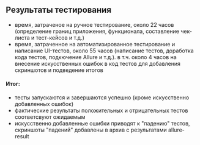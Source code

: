 ## Результаты тестирования
- время, затраченое на ручное тестирование, около 22 часов (определение границ приложения, функционала, составление чек-листа и тест-кейсов и т.д.)
- время, затраченное на автоматизированное тестирование и написание UI-тестов, около 55 часов (написание тестов, доработка кода тестов, подкючение Allure и т.д.).
в т.ч. около 4 часов на внесение искусственных ошибок в код тестов для добавления скриншотов и подведение итогов

#### Итог:
- тесты запускаются и завершаются успешно (кроме искусственно добавленных ошибок)
- фактические результаты положительных и отрицательных тестов соответсвуют ожидаемым
- искусственно добавленные ошибки приводят к "падению" тестов, скриншоты "падений" добавлены в архив с результатами allure-result